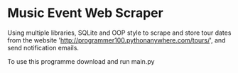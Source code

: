 # Music Event Web Scraper

Using multiple libraries, SQLite and OOP style to scrape and store tour dates from the website 'http://programmer100.pythonanywhere.com/tours/', and send notification emails.

To use this programme download and run main.py
